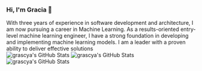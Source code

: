 ### Hi, I'm Gracia 👋

With three years of experience in software development and architecture, I am now pursuing a career in Machine Learning. 
As a results-oriented entry-level machine learning engineer, I have a strong foundation in developing and implementing machine learning models. 
I am a leader with a proven ability to deliver effective solutions <br>
<img src="https://github-readme-stats.vercel.app/api?username=grascya&theme=default&show_icons=true&hide_border=true&count_private=true" alt="grascya's GitHub Stats" /> <img src="https://github-readme-stats.vercel.app/api/top-langs/?username=grascya&theme=default&show_icons=true&hide_border=true&layout=compact" alt="grascya's GitHub Stats" /><img src="https://github-readme-streak-stats.herokuapp.com/?user=grascya&theme=default&hide_border=true" alt="grascya's GitHub Stats" />

